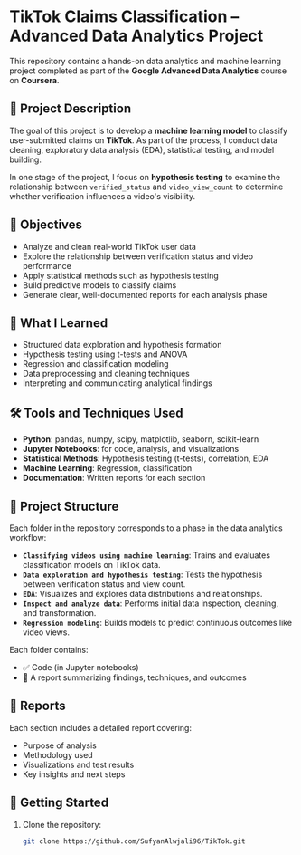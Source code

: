 # TikTok Claims Classification – Advanced Data Analytics Project

This repository contains a hands-on data analytics and machine learning project completed as part of the **Google Advanced Data Analytics** course on **Coursera**.

## 📌 Project Description

The goal of this project is to develop a **machine learning model** to classify user-submitted claims on **TikTok**. As part of the process, I conduct data cleaning, exploratory data analysis (EDA), statistical testing, and model building.

In one stage of the project, I focus on **hypothesis testing** to examine the relationship between `verified_status` and `video_view_count` to determine whether verification influences a video's visibility.

## 🎯 Objectives

- Analyze and clean real-world TikTok user data
- Explore the relationship between verification status and video performance
- Apply statistical methods such as hypothesis testing
- Build predictive models to classify claims
- Generate clear, well-documented reports for each analysis phase

## 🧠 What I Learned

- Structured data exploration and hypothesis formation
- Hypothesis testing using t-tests and ANOVA
- Regression and classification modeling
- Data preprocessing and cleaning techniques
- Interpreting and communicating analytical findings

## 🛠️ Tools and Techniques Used

- **Python**: pandas, numpy, scipy, matplotlib, seaborn, scikit-learn
- **Jupyter Notebooks**: for code, analysis, and visualizations
- **Statistical Methods**: Hypothesis testing (t-tests), correlation, EDA
- **Machine Learning**: Regression, classification
- **Documentation**: Written reports for each section

## 📂 Project Structure

Each folder in the repository corresponds to a phase in the data analytics workflow:

- **`Classifying videos using machine learning`**: Trains and evaluates classification models on TikTok data.
- **`Data exploration and hypothesis testing`**: Tests the hypothesis between verification status and view count.
- **`EDA`**: Visualizes and explores data distributions and relationships.
- **`Inspect and analyze data`**: Performs initial data inspection, cleaning, and transformation.
- **`Regression modeling`**: Builds models to predict continuous outcomes like video views.

Each folder contains:
- ✅ Code (in Jupyter notebooks)
- 📄 A report summarizing findings, techniques, and outcomes

## 📄 Reports

Each section includes a detailed report covering:
- Purpose of analysis
- Methodology used
- Visualizations and test results
- Key insights and next steps

## 🚀 Getting Started

1. Clone the repository:
   ```bash
   git clone https://github.com/SufyanAlwjali96/TikTok.git
